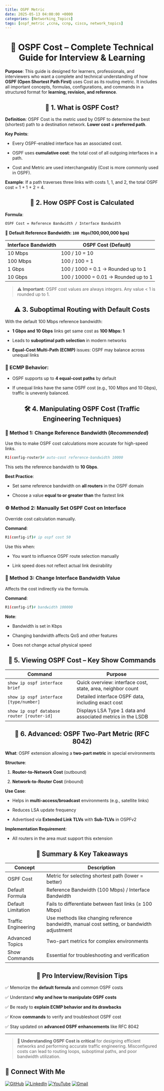 ```yaml
---
title: OSPF Metric
date: 2025-05-13 04:00:00 +0000
categories: [Networking_Topics]
tags: [ospf_metric ,ccna, ccnp, cisco, network_topics]
---
```


<h1 align="center">   📘 OSPF Cost – Complete Technical Guide for Interview & Learning</h1>

**Purpose**: This guide is designed for learners, professionals, and interviewers who want a complete and technical understanding of how **OSPF (Open Shortest Path First)** uses Cost as its routing metric. It includes all important concepts, formulas, configurations, and commands in a structured format for **learning, revision, and reference**.


<h2 align="center">🧠 1. What is OSPF Cost?</h2>


**Definition**:
OSPF Cost is the metric used by OSPF to determine the best (shortest) path to a destination network. **Lower cost = preferred path**.

**Key Points**:

- Every OSPF-enabled interface has an associated cost.

- OSPF uses **cumulative cost**: the total cost of all outgoing interfaces in a path.

- Cost and Metric are used interchangeably (Cost is more commonly used in OSPF).

**Example**:
If a path traverses three links with costs 1, 1, and 2, the total OSPF cost = 1 + 1 + 2 = 4.


<h2 align="center">📡 2. How OSPF Cost is Calculated</h2>


**Formula**:
```bash
OSPF Cost = Reference Bandwidth / Interface Bandwidth
```

🔢 **Default Reference Bandwidth: `100 Mbps`(100,000,000 bps)**

| Interface Bandwidth | OSPF Cost (Default)                  |
| ------------------- | ------------------------------------ |
| 10 Mbps             | 100 / 10 = 10                        |
| 100 Mbps            | 100 / 100 = 1                        |
| 1 Gbps              | 100 / 1000 = 0.1 → Rounded up to 1   |
| 10 Gbps             | 100 / 10000 = 0.01 → Rounded up to 1 |

> ⚠️ **Important**: OSPF cost values are always integers. Any value < 1 is rounded up to 1.


<h2 align="center">⚠️ 3. Suboptimal Routing with Default Costs</h2>

With the default 100 Mbps reference bandwidth:

- **1 Gbps and 10 Gbps** links get same cost as **100 Mbps: 1**

- Leads to **suboptimal path selection** in modern networks

- **Equal-Cost Multi-Path (ECMP)** issues: OSPF may balance across unequal links

### 🔄 ECMP Behavior:

- OSPF supports up to **4 equal-cost paths** by default

- If unequal links have the same OSPF cost (e.g., 100 Mbps and 10 Gbps), traffic is unevenly balanced.


<h2 align="center">🛠️ 4. Manipulating OSPF Cost (Traffic Engineering Techniques)</h2>

### 🔧 Method 1: Change Reference Bandwidth (***Recommended***)

Use this to make OSPF cost calculations more accurate for high-speed links.
```bash
R1(config-router)# auto-cost reference-bandwidth 10000
```

This sets the reference bandwidth to **10 Gbps**.

**Best Practice**:

- Set same reference bandwidth on **all routers** in the OSPF domain

- Choose a value **equal to or greater than** the fastest link

### ⚙️ Method 2: Manually Set OSPF Cost on Interface

Override cost calculation manually.

**Command**:

```bash
R1(config-if)# ip ospf cost 50
```

Use this when:

- You want to influence OSPF route selection manually

- Link speed does not reflect actual link desirability


### 🧮 Method 3: Change Interface Bandwidth Value


Affects the cost indirectly via the formula.

**Command**:

```bash
R1(config-if)# bandwidth 100000
```

**Note**:

- Bandwidth is set in Kbps

- Changing bandwidth affects QoS and other features

- Does not change actual physical speed


<h2 align="center">👀 5. Viewing OSPF Cost – Key Show Commands</h2>

| Command                                    | Purpose                                                     |
| ------------------------------------------ | ----------------------------------------------------------- |
| `show ip ospf interface brief`             | Quick overview: interface cost, state, area, neighbor count |
| `show ip ospf interface [type/number]`     | Detailed interface OSPF data, including exact cost          |
| `show ip ospf database router [router-id]` | Displays LSA Type 1 data and associated metrics in the LSDB |


<h2 align="center">🧬 6. Advanced: OSPF Two-Part Metric (RFC 8042)</h2>

**What**: OSPF extension allowing a **two-part metric** in special environments

**Structure**:

1.  **Router-to-Network Cost** (outbound)

2.  **Network-to-Router Cost** (inbound)

**Use Case**:

- Helps in **multi-access/broadcast** environments (e.g., satellite links)

- Reduces LSA update frequency

- Advertised via **Extended Link TLVs** with **Sub-TLVs** in OSPFv2

**Implementation Requirement**:

- All routers in the area must support this extension

<h2 align="center">📝 Summary & Key Takeaways</h2>

| Concept             | Description                                                                                 |
| ------------------- | ------------------------------------------------------------------------------------------- |
| OSPF Cost           | Metric for selecting shortest path (lower = better)                                         |
| Default Formula     | Reference Bandwidth (100 Mbps) / Interface Bandwidth                                        |
| Default Limitation  | Fails to differentiate between fast links (≥ 100 Mbps)                                      |
| Traffic Engineering | Use methods like changing reference bandwidth, manual cost setting, or bandwidth adjustment |
| Advanced Topics     | Two-part metrics for complex environments                                                   |
| Show Commands       | Essential for troubleshooting and verification                                              |


<h2 align="center">🎯 Pro Interview/Revision Tips</h2>

✅ Memorize the **default formula** and common OSPF costs

✅ Understand **why and how to manipulate OSPF costs**

✅ Be ready to **explain ECMP behavior and its drawbacks**

✅ Know **commands** to verify and troubleshoot OSPF cost

✅ Stay updated on **advanced OSPF enhancements** like RFC 8042

---
> **🧩 Understanding OSPF Cost is critical** for designing efficient networks and performing accurate traffic engineering. Misconfigured costs can lead to routing loops, suboptimal paths, and poor bandwidth utilization.



## 🙌 Connect With Me

[![GitHub](https://img.shields.io/badge/GitHub-Profile-black?style=for-the-badge&logo=github)](https://github.com/Ntwork-Beginner)
[![LinkedIn](https://img.shields.io/badge/LinkedIn-Connect-blue?style=for-the-badge&logo=linkedin)](https://www.linkedin.com/in/ntworkbeginner/)
[![YouTube](https://img.shields.io/badge/YouTube-Subscribe-red?style=for-the-badge&logo=youtube)](https://www.youtube.com/@Ntwork_Beginner)
[![Gmail](https://img.shields.io/badge/Gmail-Mail-red?style=for-the-badge&logo=gmail)](mailto:your.bittudhillon011@gmail.com)
